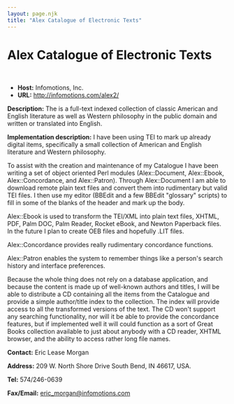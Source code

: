 ```yaml
---
layout: page.njk
title: "Alex Catalogue of Electronic Texts"
---
```

# Alex Catalogue of Electronic Texts



 
 


* **Host:** Infomotions, Inc.
* **URL:** <http://infomotions.com/alex2/>


**Description:** The is a full-text indexed collection of classic American and English literature as
 well as Western philosophy in the public domain and written or translated into English.
 
 **Implementation description:** I have been using TEI to mark up already digital items, specifically a small collection
 of American and English literature and Western philosophy.
 
 To assist with the creation and maintenance of my Catalogue I have been writing a
 set of object oriented Perl modules (Alex::Document, Alex::Ebook, Alex::Concordance,
 and Alex::Patron). Through Alex::Document I am able to download remote plain text
 files and convert them into rudimentary but valid TEI files. I then use my editor
 (BBEdit and a few BBEdit "glossary" scripts) to fill in some of the blanks of the
 header and mark up the body.
 
 Alex::Ebook is used to transform the TEI/XML into plain text files, XHTML, PDF, Palm
 DOC, Palm Reader, Rocket eBook, and Newton Paperback files. In the future I plan to
 create OEB files and hopefully .LIT files.
 
 Alex::Concordance provides really rudimentary concordance functions.
 
 Alex::Patron enables the system to remember things like a person's search history
 and interface preferences.
 
 Because the whole thing does not rely on a database application, and because the content
 is made up of well-known authors and titles, I will be able to distribute a CD containing
 all the items from the Catalogue and provide a simple author/title index to the collection.
 The index will provide access to all the transformed versions of the text. The CD
 won't support any searching functionality, nor will it be able to provide the concordance
 features, but if implemented well it will could function as a sort of Great Books
 collection available to just about anybody with a CD reader, XHTML browser, and the
 ability to access rather long file names.
 
 **Contact:** Eric Lease Morgan
 
 **Address:** 209 W. North Shore Drive South Bend, IN 46617, USA.
 
 **Tel:** 574/246-0639
 
 **Fax/Email:** [eric\_morgan@infomotions.com](mailto:eric_morgan@infomotions.com)
 

